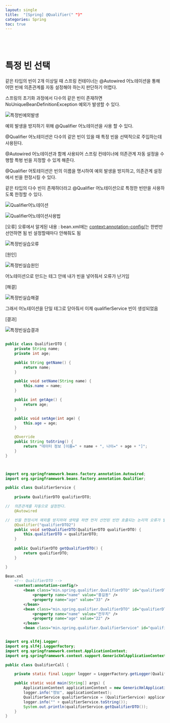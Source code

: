 ```yaml
---
layout: single
title:  "[Spring] @Qualifier(" ")"
categories: Spring
toc: true
---
```

<br><br>


# 특정 빈 선택 # 

같은 타입의 빈이 2개 이상일 때 스프링 컨테이너는 @Autowired 어노테이션을 통해 어떤 빈에 의존관계를 자동 설정해야 하는지 판단하기 어렵다. 

스프링의 초기화 과정에서 다수의 같은 빈이 존재하면 NoUniqueBeanDefinitionException 예외가 발생할 수 있다.


![특정빈예외발생](https:/images/2023-06-27-@Qualifier.md/특정빈예외발생.png)
<br>

예외 발생을 방지하기 위해 @Qualifier 어노테이션을 사용 할 수 있다.

@Qualifier 어노테이션은 다수의 같은 빈이 있을 때 특정 빈을 선택적으로 주입하는데 사용된다.

@Autowired 어노테이션과 함께 사용되어 스프링 컨테이너에 의존관계 자동 설정을 수행할 특벙 빈을 지정할 수 있게 해준다.

@Qualifier 어토테이션은 빈의 이름을 명시하여 예외 발생을 방지하고, 의존관계 설정에서 빈을 한정시킬 수 있다.

같은 타입의 다수 빈이 존재하더라고 @Qualifier 어노테이션으로 특정한 빈만을 사용하도록 한정할 수 있다.

![Qualifier어노테이션](https:/images/2023-06-27-@Qualifier.md/Qualifier어노테이션.png)
<br>


![Qualifier어노테이션사용법](https:/images/2023-06-27-@Qualifier.md/Qualifier어노테이션사용법.png)
<br>

[오류]
오류에서 알게된 내용 : bean.xml에는 <context:annotation-config/>는 한번만 선언하면 됨 빈 설정할때마다 안해줘도 됨

![특정빈실습오류](https:/images/2023-06-27-@Qualifier.md/특정빈실습오류.png)
<br>

[원인]

![특정빈실습원인](https:/images/2023-06-27-@Qualifier.md/특정빈실습원인.png)

어노테이션으로 만드는 테그 안에 내가 빈을 넣어줘서 오류가 난거임
<br>

[해결]

![특정빈실습해결](https:/images/2023-06-27-@Qualifier.md/특정빈실습해결.png)

그래서 어노테이션을 단일 테그로 닫아줘서 이제 qualifierService 빈이 생성되었음
<br>

[결과]

![특정빈실습결과](https:/images/2023-06-27-@Qualifier.md/특정빈실습결과.png)
<br>

```java

public class QualifierDTO {
	private String name;
	private int age;

	public String getName() {
		return name;
	}

	public void setName(String name) {
		this.name = name;
	}

	public int getAge() {
		return age;
	}

	public void setAge(int age) {
		this.age = age;
	}

	@Override
	public String toString() {
		return "데이터 정보 [이름=" + name + ", 나이=" + age + "]";
	}
}

```

```java


import org.springframework.beans.factory.annotation.Autowired;
import org.springframework.beans.factory.annotation.Qualifier;

public class QualifierService {
	
	private QualifierDTO qualifierDTO;

//	의존관계를 자동으로 설정한다.
	@Autowired

//	빈을 한정시켜 예외를 방지하며 생략을 하면 먼저 선언된 빈만 호출되는 논리적 오류가 발생한다.(어노테이션 사용하지 않으면 홍길동, 전우치가 선언되었지만 나중에 선언된 전우치는 안나옴)
	@Qualifier("qualifierDTO2")
	public void setQualifierDTO(QualifierDTO qualifierDTO) {
		this.qualifierDTO = qualifierDTO;
	}
	
	public QualifierDTO getQualifierDTO() {
		return qualifierDTO;
	}

}
```

```xml
Bean.xml
	<!-- QualifierDTO -->
	<context:annotation-config/>
		<bean class="min.spring.qualifier.QualifierDTO" id="qualifierDTO">
			<property name="name" value="홍길동" />
			<property name="age" value="33" />
		</bean>
		<bean class="min.spring.qualifier.QualifierDTO" id="qualifierDTO2">
			<property name="name" value="전우치" />
			<property name="age" value="22" />
		</bean>
		<bean class="min.spring.qualifier.QualifierService" id="qualifierService"/>
```

```java

import org.slf4j.Logger;
import org.slf4j.LoggerFactory;
import org.springframework.context.ApplicationContext;
import org.springframework.context.support.GenericXmlApplicationContext;

public class QualifierCall {

	private static final Logger logger = LoggerFactory.getLogger(QualifierCall.class);

	public static void main(String[] args) {
		ApplicationContext applicationContext = new GenericXmlApplicationContext("bean/Bean.xml");
		logger.info("정보", applicationContext);
		QualifierService qualifierService = (QualifierService) applicationContext.getBean("qualifierService");
		logger.info("" + qualifierService.toString());
		System.out.println(qualifierService.getQualifierDTO());
	}
}
```